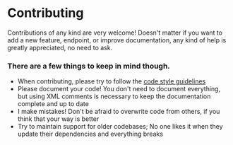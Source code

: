 # Contributing
Contributions of any kind are very welcome! Doesn't matter if you want to add a new feature, endpoint, or improve documentation, any kind of help is greatly appreciated, no need to ask.

### There are a few things to keep in mind though.
- When contributing, please try to follow the [code style guidelines](codestyle.md)
- Please document your code! You don't need to document everything, but using XML comments is necessary to keep the documentation complete and up to date
- I make mistakes! Don't be afraid to overwrite code from others, if you think that your way is better
- Try to maintain support for older codebases; No one likes it when they update their dependencies and everything breaks
